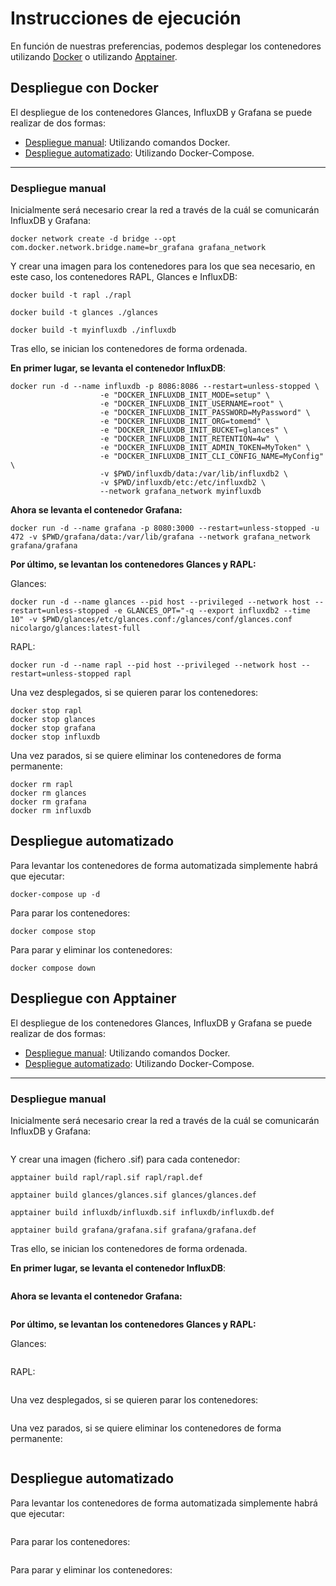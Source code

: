 # Instrucciones de ejecución
En función de nuestras preferencias, podemos desplegar los contenedores utilizando [Docker](#docker) o utilizando [Apptainer](#apptainer).

<a name="docker"></a>
## Despliegue con Docker

El despliegue de los contenedores Glances, InfluxDB y Grafana se puede realizar de dos formas:

- [Despliegue manual](#manual): Utilizando comandos Docker.
- [Despliegue automatizado](#auto): Utilizando Docker-Compose.

---
<a name="manual"></a>
### Despliegue manual

Inicialmente será necesario crear la red a través de la cuál se comunicarán InfluxDB y Grafana:

```shell
docker network create -d bridge --opt com.docker.network.bridge.name=br_grafana grafana_network
```

Y crear una imagen para los contenedores para los que sea necesario, en este caso, los contenedores RAPL, Glances e InfluxDB:

```shell
docker build -t rapl ./rapl
```

```shell
docker build -t glances ./glances
```

```shell
docker build -t myinfluxdb ./influxdb
```

Tras ello, se inician los contenedores de forma ordenada.



**En primer lugar, se levanta el contenedor InfluxDB**:

```shell
docker run -d --name influxdb -p 8086:8086 --restart=unless-stopped \
					-e "DOCKER_INFLUXDB_INIT_MODE=setup" \
					-e "DOCKER_INFLUXDB_INIT_USERNAME=root" \
					-e "DOCKER_INFLUXDB_INIT_PASSWORD=MyPassword" \
					-e "DOCKER_INFLUXDB_INIT_ORG=tomemd" \
					-e "DOCKER_INFLUXDB_INIT_BUCKET=glances" \
					-e "DOCKER_INFLUXDB_INIT_RETENTION=4w" \
					-e "DOCKER_INFLUXDB_INIT_ADMIN_TOKEN=MyToken" \
					-e "DOCKER_INFLUXDB_INIT_CLI_CONFIG_NAME=MyConfig" \
					-v $PWD/influxdb/data:/var/lib/influxdb2 \
					-v $PWD/influxdb/etc:/etc/influxdb2 \
					--network grafana_network myinfluxdb
```



**Ahora se levanta el contenedor Grafana:**

```shell
docker run -d --name grafana -p 8080:3000 --restart=unless-stopped -u 472 -v $PWD/grafana/data:/var/lib/grafana --network grafana_network grafana/grafana
```



**Por último, se levantan los contenedores Glances y RAPL:**

Glances:
```shell
docker run -d --name glances --pid host --privileged --network host --restart=unless-stopped -e GLANCES_OPT="-q --export influxdb2 --time 10" -v $PWD/glances/etc/glances.conf:/glances/conf/glances.conf nicolargo/glances:latest-full
```

RAPL:
```shell
docker run -d --name rapl --pid host --privileged --network host --restart=unless-stopped rapl
```


Una vez desplegados, si se quieren parar los contenedores:

```shell
docker stop rapl
docker stop glances
docker stop grafana
docker stop influxdb
```

Una vez parados, si se quiere eliminar los contenedores de forma permanente:

```shell
docker rm rapl
docker rm glances
docker rm grafana
docker rm influxdb
```


<a name="auto"></a>
## Despliegue automatizado

Para levantar los contenedores de forma automatizada simplemente habrá que ejecutar:

```shell
docker-compose up -d
```

Para parar los contenedores:

```shell
docker compose stop
```

Para parar y eliminar los contenedores:

```shell
docker compose down
```

<a name="apptainer"></a>
## Despliegue con Apptainer

El despliegue de los contenedores Glances, InfluxDB y Grafana se puede realizar de dos formas:

- [Despliegue manual](#manual): Utilizando comandos Docker.
- [Despliegue automatizado](#auto): Utilizando Docker-Compose.

---
<a name="manual"></a>
### Despliegue manual

Inicialmente será necesario crear la red a través de la cuál se comunicarán InfluxDB y Grafana:

```shell

```

Y crear una imagen (fichero .sif) para cada contenedor:

```shell
apptainer build rapl/rapl.sif rapl/rapl.def
```

```shell
apptainer build glances/glances.sif glances/glances.def
```

```shell
apptainer build influxdb/influxdb.sif influxdb/influxdb.def
```

```shell
apptainer build grafana/grafana.sif grafana/grafana.def
```

Tras ello, se inician los contenedores de forma ordenada.



**En primer lugar, se levanta el contenedor InfluxDB**:

```shell

```



**Ahora se levanta el contenedor Grafana:**

```shell

```



**Por último, se levantan los contenedores Glances y RAPL:**

Glances:
```shell

```

RAPL:
```shell

```


Una vez desplegados, si se quieren parar los contenedores:

```shell

```

Una vez parados, si se quiere eliminar los contenedores de forma permanente:

```shell

```


<a name="auto"></a>
## Despliegue automatizado

Para levantar los contenedores de forma automatizada simplemente habrá que ejecutar:

```shell

```

Para parar los contenedores:

```shell

```

Para parar y eliminar los contenedores:

```shell

```